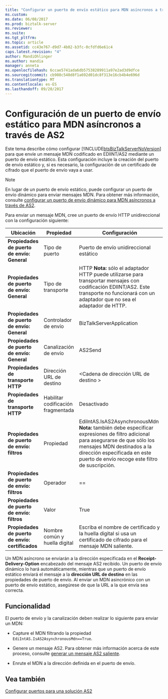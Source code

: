 ```yaml
---
title: "Configurar un puerto de envío estático para MDN asíncronos a través de AS2 | Documentos de Microsoft"
ms.custom: 
ms.date: 06/08/2017
ms.prod: biztalk-server
ms.reviewer: 
ms.suite: 
ms.tgt_pltfrm: 
ms.topic: article
ms.assetid: cc43e767-d9d7-4b02-b3fc-0cfdfd6e61c4
caps.latest.revision: "4"
author: MandiOhlinger
ms.author: mandia
manager: anneta
ms.openlocfilehash: 6ccae5741ada6db57538289911a97e2ad3d9dfce
ms.sourcegitcommit: cb908c540d8f1a692d01dc8f313e16cb4b4e696d
ms.translationtype: MT
ms.contentlocale: es-ES
ms.lasthandoff: 09/20/2017
---
```

# <a name="configuring-a-static-send-port-for-asynchronous-mdns-over-as2"></a>Configuración de un puerto de envío estático para MDN asíncronos a través de AS2
Este tema describe cómo configurar [!INCLUDE[btsBizTalkServerNoVersion](../includes/btsbiztalkservernoversion-md.md)] para que envíe un mensaje MDN codificado en EDIINT/AS2 mediante un puerto de envío estático. Esta configuración incluye la creación del puerto de envío estático y, si es necesario, la configuración de un certificado de cifrado que el puerto de envío vaya a usar.  
  
> [!NOTE]
>  En lugar de un puerto de envío estático, puede configurar un puerto de envío dinámico para enviar mensajes MDN. Para obtener más información, consulte [configurar un puerto de envío dinámico para MDN asíncronos a través de AS2](../core/configuring-a-dynamic-send-port-for-asynchronous-mdns-over-as2.md).  
  
 Para enviar un mensaje MDN, cree un puerto de envío HTTP unidireccional con la configuración siguiente:  
  
|Ubicación|Propiedad|Configuración|  
|--------------|--------------|-------------|  
|**Propiedades de puerto de envío: General**|Tipo de puerto|Puerto de envío unidireccional estático|  
|**Propiedades de puerto de envío: General**|Tipo de transporte|HTTP **Nota:** sólo el adaptador HTTP puede utilizarse para transportar mensajes con codificación EDIINT/AS2. Este transporte no funcionará con un adaptador que no sea el adaptador de HTTP.|  
|**Propiedades de puerto de envío: General**|Controlador de envío|BizTalkServerApplication|  
|**Propiedades de puerto de envío: General**|Canalización de envío|AS2Send|  
|**Propiedades de transporte HTTP**|Dirección URL de destino|\<Cadena de dirección URL de destino >|  
|**Propiedades de transporte HTTP**|Habilitar codificación fragmentada|Desactivado|  
|**Propiedades de puerto de envío: filtros**|Propiedad|EdiIntAS.IsAS2AsynchronousMdn **Nota:** también debe especificar expresiones de filtro adicional para asegurarse de que sólo los mensajes MDN destinados a la dirección especificada en este puerto de envío recoge este filtro de suscripción.|  
|**Propiedades de puerto de envío: filtros**|Operador|==|  
|**Propiedades de puerto de envío: filtros**|Valor|True|  
|**Propiedades de puerto de envío: certificados**|Nombre común y huella digital|Escriba el nombre de certificado y la huella digital si usa un certificado de cifrado para el mensaje MDN saliente.|  
  
 Un MDN asíncrono se enviarán a la dirección especificada en el **Receipt-Delivery-Option** encabezado del mensaje AS2 recibido. Un puerto de envío dinámico lo hará automáticamente, mientras que un puerto de envío estático enviará el mensaje a la **dirección URL de destino** en las propiedades de puerto de envío. Al enviar un MDN asincrónico con un puerto de envío estático, asegúrese de que la URL a la que envía sea correcta.  
  
## <a name="functionality"></a>Funcionalidad  
 El puerto de envío y la canalización deben realizar lo siguiente para enviar un MDN:  
  
-   Capture el MDN filtrando la propiedad `EdiIntAS.IsAS2AsynchronousMdn==True`.  
  
-   Genere un mensaje AS2. Para obtener más información acerca de este proceso, consulte [generar un mensaje AS2 saliente](../core/generating-an-outgoing-as2-message.md).  
  
-   Enrute el MDN a la dirección definida en el puerto de envío.  
  
## <a name="see-also"></a>Vea también  
 [Configurar puertos para una solución AS2](../core/configuring-ports-for-an-as2-solution.md)